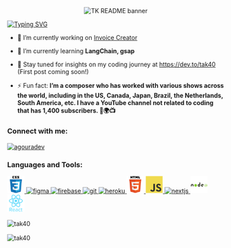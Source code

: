 <div align="center">
    <img width="80%" alt="TK README banner" src="https://github.com/tak40/tak40/assets/118142360/77ad8ab1-5fda-46db-8a79-cad1d3ee9ebb">
</div>

[![Typing SVG](https://readme-typing-svg.demolab.com?font=Fira+Code&pause=1000&random=false&width=435&lines=Coding+with+a+touch+of+creativity+%F0%9F%8E%B9+%F0%9F%8E%A8)](https://git.io/typing-svg)


- 🔭 I’m currently working on [Invoice Creator](https://github.com/tak40/invoice-creator)

- 🌱 I’m currently learning **LangChain, gsap**

- 📝 Stay tuned for insights on my coding journey at https://dev.to/tak40 (First post coming soon!)

- ⚡ Fun fact: **I’m a composer who has worked with various shows across the world, including in the US, Canada, Japan, Brazil, the Netherlands, South America, etc. I have a YouTube channel not related to coding that has 1,400 subscribers. 🎵🌍📺**

<h3 align="left">Connect with me:</h3>
<p align="left">
<a href="https://twitter.com/agouradev" target="blank"><img align="center" src="https://raw.githubusercontent.com/rahuldkjain/github-profile-readme-generator/master/src/images/icons/Social/twitter.svg" alt="agouradev" height="30" width="40" /></a>
</p>

<h3 align="left">Languages and Tools:</h3>
<p align="left"> <a href="https://www.w3schools.com/css/" target="_blank" rel="noreferrer"> <img src="https://raw.githubusercontent.com/devicons/devicon/master/icons/css3/css3-original-wordmark.svg" alt="css3" width="40" height="40"/> </a> <a href="https://www.figma.com/" target="_blank" rel="noreferrer"> <img src="https://www.vectorlogo.zone/logos/figma/figma-icon.svg" alt="figma" width="40" height="40"/> </a> <a href="https://firebase.google.com/" target="_blank" rel="noreferrer"> <img src="https://www.vectorlogo.zone/logos/firebase/firebase-icon.svg" alt="firebase" width="40" height="40"/> </a> <a href="https://git-scm.com/" target="_blank" rel="noreferrer"> <img src="https://www.vectorlogo.zone/logos/git-scm/git-scm-icon.svg" alt="git" width="40" height="40"/> </a> <a href="https://heroku.com" target="_blank" rel="noreferrer"> <img src="https://www.vectorlogo.zone/logos/heroku/heroku-icon.svg" alt="heroku" width="40" height="40"/> </a> <a href="https://www.w3.org/html/" target="_blank" rel="noreferrer"> <img src="https://raw.githubusercontent.com/devicons/devicon/master/icons/html5/html5-original-wordmark.svg" alt="html5" width="40" height="40"/> </a> <a href="https://developer.mozilla.org/en-US/docs/Web/JavaScript" target="_blank" rel="noreferrer"> <img src="https://raw.githubusercontent.com/devicons/devicon/master/icons/javascript/javascript-original.svg" alt="javascript" width="40" height="40"/> </a> <a href="https://nextjs.org/" target="_blank" rel="noreferrer"> <img src="https://cdn.worldvectorlogo.com/logos/nextjs-2.svg" alt="nextjs" width="40" height="40"/> </a> <a href="https://nodejs.org" target="_blank" rel="noreferrer"> <img src="https://raw.githubusercontent.com/devicons/devicon/master/icons/nodejs/nodejs-original-wordmark.svg" alt="nodejs" width="40" height="40"/> </a> <a href="https://reactjs.org/" target="_blank" rel="noreferrer"> <img src="https://raw.githubusercontent.com/devicons/devicon/master/icons/react/react-original-wordmark.svg" alt="react" width="40" height="40"/> </a> </p>

<p><img align="center" src="https://github-readme-stats.vercel.app/api/top-langs?username=tak40&show_icons=true&locale=en&layout=compact" alt="tak40" /></p>

<p><img align="center" src="https://github-readme-streak-stats.herokuapp.com/?user=tak40&" alt="tak40" /></p>
